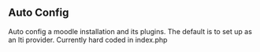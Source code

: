 ## Auto Config

Auto config a moodle installation and its plugins. The default is to set up as an lti provider.
Currently hard coded in index.php


